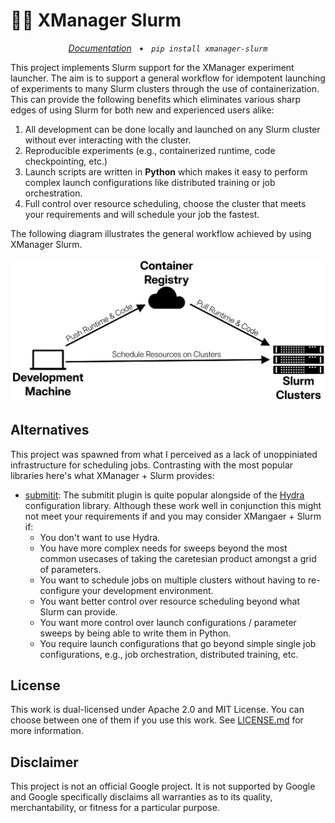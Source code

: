 # 👨‍🔬 XManager Slurm

<p align="center">
    <em><a href="https://jessefarebro.github.io/xm-slurm">Documentation</a></em>
    &nbsp;&nbsp;&bull;&nbsp;&nbsp;
    <em><code>pip install xmanager-slurm</code></em>
</p>

<!--
Badges
<p align="center">
    <img alt="build" src="https://github.com/jessefarebro/xm-slurm/actions/workflows/build.yml/badge.svg" />
    <img alt="mypy" src="https://github.com/jessefarebro/xm-slurm/actions/workflows/mypy.yml/badge.svg" />
    <img alt="pyright" src="https://github.com/jessefarebro/xm-slurm/actions/workflows/pyright.yml/badge.svg" />
    <img alt="ruff" src="https://github.com/jessefarebro/xm-slurm/actions/workflows/ruff.yml/badge.svg" />
    <a href="https://codecov.io/gh/jessefarebro/xm-slurm">
        <img alt="codecov" src="https://codecov.io/gh/jessefarebro/xm-slurm/branch/main/graph/badge.svg" />
    </a>
    <a href="https://pypi.org/project/xmanager-slurm/">
        <img alt="codecov" src="https://img.shields.io/pypi/pyversions/xmanager-slurm" />
    </a>
</p>
-->

This project implements Slurm support for the XManager experiment launcher.
The aim is to support a general workflow for idempotent launching of experiments to many Slurm clusters
through the use of containerization.
This can provide the following benefits which eliminates various sharp edges of using Slurm for both new and experienced users alike:

1. All development can be done locally and launched on any Slurm cluster without ever interacting with the cluster.
2. Reproducible experiments (e.g., containerized runtime, code checkpointing, etc.)
3. Launch scripts are written in __Python__ which makes it easy to perform complex launch configurations like distributed training or job orchestration.
4. Full control over resource scheduling, choose the cluster that meets your requirements and will schedule your job the fastest.

The following diagram illustrates the general workflow achieved by using XManager Slurm.


<picture>
    <source media="(prefers-color-scheme: dark)" srcset="docs/assets/workflow-dark.svg">
    <source media="(prefers-color-scheme: light)" srcset="docs/assets/workflow-light.svg">
    <img alt="XManager workflow with the Slurm executor." src="docs/assets/workflow-light.svg">
</picture>

## Alternatives

This project was spawned from what I perceived as a lack of unoppiniated infrastructure for scheduling jobs.
Contrasting with the most popular libraries here's what XManager + Slurm provides:

* [submitit](https://github.com/facebookincubator/submitit): The submitit plugin is quite popular alongside of the [Hydra](https://hydra.cc/) configuration library. Although these work well in conjunction this might not meet your requirements if and you may consider XMangaer + Slurm if:
    * You don't want to use Hydra.
    * You have more complex needs for sweeps beyond the most common usecases of taking the caretesian product amongst a grid of parameters.
    * You want to schedule jobs on multiple clusters without having to re-configure your development environment.
    * You want better control over resource scheduling beyond what Slurm can provide.
    * You want more control over launch configurations / parameter sweeps by being able to write them in Python.
    * You require launch configurations that go beyond simple single job configurations, e.g., job orchestration, distributed training, etc.

## License

This work is dual-licensed under Apache 2.0 and MIT License.
You can choose between one of them if you use this work.
See [LICENSE.md](./LICENSE.md) for more information.

## Disclaimer

This project is not an official Google project. It is not supported by Google and Google specifically disclaims all warranties as to its quality, merchantability, or fitness for a particular purpose.